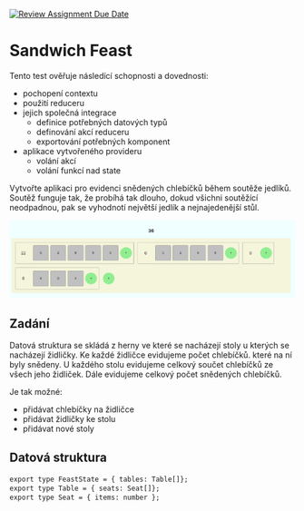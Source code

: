 [![Review Assignment Due Date](https://classroom.github.com/assets/deadline-readme-button-24ddc0f5d75046c5622901739e7c5dd533143b0c8e959d652212380cedb1ea36.svg)](https://classroom.github.com/a/aKVNxirG)
# Sandwich Feast

Tento test ověřuje následící schopnosti a dovednosti:
* pochopení contextu
* použití reduceru
* jejich společná integrace
  * definice potřebných datových typů
  * definování akcí reduceru
  * exportování potřebných komponent
* aplikace vytvořeného provideru
  * volání akcí
  * volání funkcí nad state

Vytvořte aplikaci pro evidenci snědených chlebíčků během soutěže jedlíků. Soutěž funguje tak, že probíhá tak dlouho, dokud všichni soutěžící neodpadnou, pak se vyhodnotí největší jedlík a nejnajedenější stůl.

![Po spuštění](./screenshots/01.png)

## Zadání

Datová struktura se skládá z herny ve které se nacházejí stoly u kterých se nacházejí židličky. Ke každé židličce evidujeme počet chlebíčků. které na ní byly snědeny. U každého stolu evidujeme celkový součet chlebíčků ze všech jeho židliček. Dále evidujeme celkový počet snědených chlebíčků.

Je tak možné:
* přidávat chlebíčky na židličce
* přidávat židličky ke stolu
* přidávat nové stoly

## Datová struktura

    export type FeastState = { tables: Table[]};
    export type Table = { seats: Seat[]};
    export type Seat = { items: number };